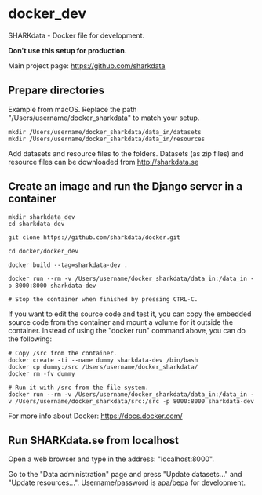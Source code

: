 # docker_dev

SHARKdata - Docker file for development. 

**Don't use this setup for production.**

Main project page: https://github.com/sharkdata 

## Prepare directories 

Example from macOS. 
Replace the path "/Users/username/docker_sharkdata" to match your setup.

    mkdir /Users/username/docker_sharkdata/data_in/datasets
    mkdir /Users/username/docker_sharkdata/data_in/resources

Add datasets and resource files to the folders. 
Datasets (as zip files) and resource files can be downloaded from http://sharkdata.se

## Create an image and run the Django server in a container

    mkdir sharkdata_dev
    cd sharkdata_dev
    
    git clone https://github.com/sharkdata/docker.git
    
    cd docker/docker_dev
    
    docker build --tag=sharkdata-dev .
    
    docker run --rm -v /Users/username/docker_sharkdata/data_in:/data_in -p 8000:8000 sharkdata-dev
    
    # Stop the container when finished by pressing CTRL-C.

If you want to edit the source code and test it, you can copy the embedded source code from the container and mount a volume for it outside the container. Instead of using the "docker run" command above, you can do the following:

    # Copy /src from the container.
    docker create -ti --name dummy sharkdata-dev /bin/bash
    docker cp dummy:/src /Users/username/docker_sharkdata/
    docker rm -fv dummy
    
    # Run it with /src from the file system.
    docker run --rm -v /Users/username/docker_sharkdata/data_in:/data_in -v /Users/username/docker_sharkdata/src:/src -p 8000:8000 sharkdata-dev

For more info about Docker: https://docs.docker.com/

## Run SHARKdata.se from localhost

Open a web browser and type in the address: "localhost:8000".

Go to the "Data administration" page and press "Update datasets..." and "Update resources...".
Username/password is apa/bepa for development.
